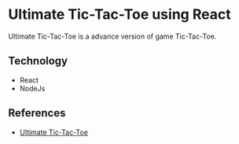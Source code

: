 # Ultimate Tic-Tac-Toe using React

Ultimate Tic-Tac-Toe is a advance version of game Tic-Tac-Toe.

## Technology

* React
* NodeJs

## References

* [Ultimate Tic-Tac-Toe](https://en.wikipedia.org/wiki/Ultimate_tic-tac-toe)